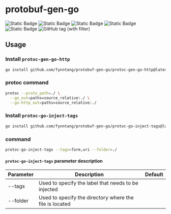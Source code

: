 # protobuf-gen-go

![Static Badge](https://img.shields.io/badge/Go-reference-00ADD8?style=flat-square&logo=go&logoColor=white)
![Static Badge](https://img.shields.io/badge/Go-golang-00ADD8?style=flat-square&logo=go&logoColor=white)
![Static Badge](https://img.shields.io/badge/Go%20version-%3E=1.16-00ADD8?style=flat-square&logo=go&logoColor=white)
![Static Badge](https://img.shields.io/badge/Protobuf-protocol--buffers-00979D?style=flat-square&logoColor=white)
![Static Badge](https://img.shields.io/badge/gRPC-%3E=1.2-00979D?style=flat-square&logo=grpc&logoColor=white)
![GitHub tag (with filter)](https://img.shields.io/github/v/tag/fynntang/protobuf-gen-go?style=flat-square)

## Usage

### Install `protoc-gen-go-http`

```bash
go install github.com/fynntang/protobuf-gen-go/protoc-gen-go-http@latest
```

### protoc command

```bash
protoc --proto_path=./ \
  --go_out=paths=source_relative:./ \
  --go-http_out=paths=source_relative:./

```

### Install `protoc-go-inject-tags`

```bash
go install github.com/fynntang/protobuf-gen-go/protoc-go-inject-tags@latest

```

### command

```bash
protoc-go-inject-tags --tags=form,uri --folder=./

```

#### `protoc-go-inject-tags` parameter description

| Parameter | Description                                             | Default |
|-----------|---------------------------------------------------------|---------|
| --tags    | Used to specify the label that needs to be injected     |         |
| --folder  | Used to specify the directory where the file is located |         |
